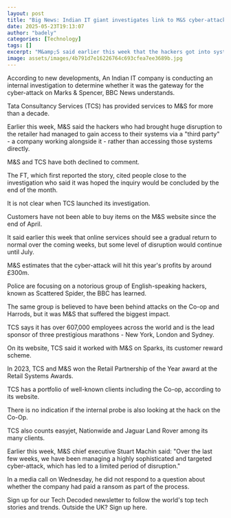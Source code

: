 ```yaml
---
layout: post
title: "Big News: Indian IT giant investigates link to M&S cyber-attack"
date: 2025-05-23T19:13:07
author: "badely"
categories: [Technology]
tags: []
excerpt: "M&amp;S said earlier this week that the hackers got into systems via a third party - but did not say who that was."
image: assets/images/4b791d7e16226764c693cfea7ee3689b.jpg
---
```


According to new developments, An Indian IT company is conducting an internal investigation to determine whether it was the gateway for the cyber-attack on Marks & Spencer, BBC News understands.

Tata Consultancy Services (TCS) has provided services to M&S for more than a decade.

Earlier this week, M&S said the hackers who had brought huge disruption to the retailer had managed to gain access to their systems via a "third party" - a company working alongside it - rather than accessing those systems directly.

M&S and TCS have both declined to comment.

The FT, which first reported the story, cited people close to the investigation who said it was hoped the inquiry would be concluded by the end of the month.

It is not clear when TCS launched its investigation.

Customers have not been able to buy items on the M&S website since the end of April.

It said earlier this week that online services should see a gradual return to normal over the coming weeks, but some level of disruption would continue until July.

M&S estimates that the cyber-attack will hit this year's profits by around £300m.

Police are focusing on a notorious group of English-speaking hackers, known as Scattered Spider, the BBC has learned.

The same group is believed to have been behind attacks on the Co-op and Harrods, but it was M&S that suffered the biggest impact.

TCS says it has over 607,000 employees across the world and is the lead sponsor of three prestigious marathons - New York, London and Sydney.

On its website, TCS said it worked with M&S on Sparks, its customer reward scheme. 

In 2023, TCS and M&S won the Retail Partnership of the Year award at the Retail Systems Awards.

TCS has a portfolio of well-known clients including the Co-op, according to its website. 

There is no indication if the internal probe is also looking at the hack on the Co-Op.

TCS also counts easyjet, Nationwide and Jaguar Land Rover among its many clients.

Earlier this week, M&S chief executive Stuart Machin said: "Over the last few weeks, we have been managing a highly sophisticated and targeted cyber-attack, which has led to a limited period of disruption."

In a media call on Wednesday, he did not respond to a question about whether the company had paid a ransom as part of the process.

Sign up for our Tech Decoded newsletter to follow the world's top tech stories and trends. Outside the UK? Sign up here.

